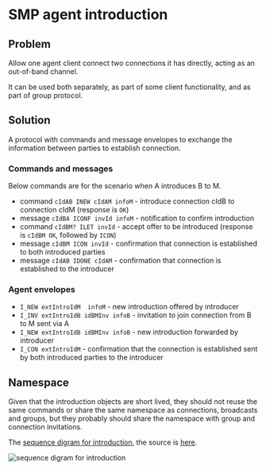 # SMP agent introduction

## Problem

Allow one agent client connect two connections it has directly, acting as an out-of-band channel.

It can be used both separately, as part of some client functionality, and as part of group protocol.

## Solution

A protocol with commands and message envelopes to exchange the information between parties to establish connection.

### Commands and messages

Below commands are for the scenario when A introduces B to M.

- command `cIdAB INEW cIdAM infoM` - introduce connection cIdB to connection cIdM (response is `OK`)
- message `cIdBA ICONF invId infoM` - notification to confirm introduction
- command `cIdBM? ILET invId` - accept offer to be introduced (response is `cIdBM OK`, followed by `ICON`)
- message `cIdBM ICON invId` - confirmation that connection is established to both introduced parties
- message `cIdAB IDONE cIdAM` - confirmation that connection is established to the introducer

### Agent envelopes

- `I_NEW extIntroIdM  infoM` - new introduction offered by introducer
- `I_INV extIntroIdB idBMInv infoB` - invitation to join connection from B to M sent via A
- `I_NEW extIntroIdB idBMInv infoB` - new introduction forwarded by introducer
- `I_CON extIntroIdM` - confirmation that the connection is established sent by both introduced parties to the introducer

## Namespace

Given that the introduction objects are short lived, they should not reuse the same commands or share the same namespace as connections, broadcasts and groups, but they probably should share the namespace with group and connection invitations.

The [sequence digram for introduction](https://mermaid-js.github.io/mermaid-live-editor/#/view/eyJjb2RlIjoic2VxdWVuY2VEaWFncmFtXG4gIHBhcnRpY2lwYW50IEEgYXMgQWxpY2UgKEEpIC0gdGhlIGludHJvZHVjZXJcbiAgcGFydGljaXBhbnQgQUEgYXMgQWxpY2Unczxicj5hZ2VudCAoQUEpXG4gIHBhcnRpY2lwYW50IEIgYXMgQm9iIChCKSAtIGludHJvZHVjZWRcbiAgcGFydGljaXBhbnQgQkEgYXMgQm9iJ3M8YnI-YWdlbnQgKEJBKVxuICBwYXJ0aWNpcGFudCBNIGFzIE1hcmsgKE0pIC0gaW50cm9kdWNlZCB0b1xuICBwYXJ0aWNpcGFudCBNQSBhcyBNYXJrJ3M8YnI-YWdlbnQgKE1BKVxuXG4gIG5vdGUgb3ZlciBBLCBBQTogMS4gY3JlYXRlIGludHJvZHVjdGlvblxuICBBIC0-PiBBQTogaWRBQiBJTkVXIGlkQU0gaW5mb008YnI-KGlkQUIgLSBjb25uIGFsaWFzIEEgaGFzIGZvciBCLDxicj5pZEFNIC0gZm9yIE0pXG4gIEFBIC0-PiBBOiBpZEFCIE9LXG5cbiAgbm90ZSBvdmVyIEEsIEJBOiAyLiBzZW5kIGludHJvIHRvIEJvYlxuXG4gIEFBIC0-PiBCQTogdmlhIGlkQUI6IElfTkVXIGV4dEludHJvSWRCICBpbmZvTVxuICBCQSAtPj4gQjogaWRCQSBJQ09ORiBpbnRJbnRyb0lkQiBpbmZvTVxuICBCIC0-PiBCQTogaWRCQSBJTEVUIGludEludHJvSWRCXG4gIEJBIC0-PiBCOiBpZEJBIE9LXG5cbiAgbm90ZSBvdmVyIEJBOiAzLiBjcmVhdGUgY29ubmVjdGlvbiBmb3IgIE0gaWRCTVxuXG4gIEJBIC0-PiBBQTogdmlhIGlkQkE6IElfSU5WIGV4dEludHJvSWRCIGlkQk1JbnYgaW5mb0JcblxuICBub3RlIG92ZXIgQUEsIE06IDQuIHNlbmQgaW50cm8gdG8gTWFya1xuXG4gIEFBIC0-PiBNQTogdmlhIGlkQU06IElfTkVXIGV4dEludHJvSWRNIGlkQk1JbnYgaW5mb0JcblxuICBub3RlIG92ZXIgTUEsIEI6IDUuIE1hcmsgY29ubmVjdHMgdG8gQm9iXG5cbiAgTUEgLT4-IE06IGlkTUEgSUNPTkYgaW50SW50cm9JZE0gaW5mb0JcbiAgTSAtPj4gTUE6IGlkTUI_IElMRVQgaW50SW50cm9JZE1cblxuICBNQSAtPj4gQkE6ICBlc3RhYmxpc2ggY29ubmVjdGlvbiBpZEJNIC0-IGlkTUJcblxuICBub3RlIG92ZXIgQSwgTUE6IDYuIG5vdGlmeSBhbGwgY2xpZW50c1xuXG4gIE1BIC0-PiBNOiBpZE1CIElDT04gaW50SW50cm9JZE1cbiAgQkEgLT4-IEI6IGlkQk0gSUNPTiBpbnRJbnRyb0lkQlxuICBNQSAtPj4gQUE6IHZpYSBpZE1BIElfQ09OIGV4dEludHJvSWRNXG4gIEJBIC0-PiBBQTogdmlhIGlkQkEgSV9DT04gZXh0SW50cm9JZEJcbiAgQUEgLT4-IEE6IGlkQUIgSURPTkUgaWRBTVxuIiwibWVybWFpZCI6e30sInVwZGF0ZUVkaXRvciI6ZmFsc2V9), the source is [here](./intro.mmd).

![sequence digram for introduction](https://mermaid.ink/svg/eyJjb2RlIjoic2VxdWVuY2VEaWFncmFtXG4gIHBhcnRpY2lwYW50IEEgYXMgQWxpY2UgKEEpIC0gdGhlIGludHJvZHVjZXJcbiAgcGFydGljaXBhbnQgQUEgYXMgQWxpY2Unczxicj5hZ2VudCAoQUEpXG4gIHBhcnRpY2lwYW50IEIgYXMgQm9iIChCKSAtIGludHJvZHVjZWRcbiAgcGFydGljaXBhbnQgQkEgYXMgQm9iJ3M8YnI-YWdlbnQgKEJBKVxuICBwYXJ0aWNpcGFudCBNIGFzIE1hcmsgKE0pIC0gaW50cm9kdWNlZCB0b1xuICBwYXJ0aWNpcGFudCBNQSBhcyBNYXJrJ3M8YnI-YWdlbnQgKE1BKVxuXG4gIG5vdGUgb3ZlciBBLCBBQTogMS4gY3JlYXRlIGludHJvZHVjdGlvblxuICBBIC0-PiBBQTogaWRBQiBJTkVXIGlkQU0gaW5mb008YnI-KGlkQUIgLSBjb25uIGFsaWFzIEEgaGFzIGZvciBCLDxicj5pZEFNIC0gZm9yIE0pXG4gIEFBIC0-PiBBOiBpZEFCIE9LXG5cbiAgbm90ZSBvdmVyIEEsIEJBOiAyLiBzZW5kIGludHJvIHRvIEJvYlxuXG4gIEFBIC0-PiBCQTogdmlhIGlkQUI6IElfTkVXIGV4dEludHJvSWRCICBpbmZvTVxuICBCQSAtPj4gQjogaWRCQSBJQ09ORiBpbnRJbnRyb0lkQiBpbmZvTVxuICBCIC0-PiBCQTogaWRCQSBJTEVUIGludEludHJvSWRCXG4gIEJBIC0-PiBCOiBpZEJBIE9LXG5cbiAgbm90ZSBvdmVyIEJBOiAzLiBjcmVhdGUgY29ubmVjdGlvbiBmb3IgIE0gaWRCTVxuXG4gIEJBIC0-PiBBQTogdmlhIGlkQkE6IElfSU5WIGV4dEludHJvSWRCIGlkQk1JbnYgaW5mb0JcblxuICBub3RlIG92ZXIgQUEsIE06IDQuIHNlbmQgaW50cm8gdG8gTWFya1xuXG4gIEFBIC0-PiBNQTogdmlhIGlkQU06IElfTkVXIGV4dEludHJvSWRNIGlkQk1JbnYgaW5mb0JcblxuICBub3RlIG92ZXIgTUEsIEI6IDUuIE1hcmsgY29ubmVjdHMgdG8gQm9iXG5cbiAgTUEgLT4-IE06IGlkTUEgSUNPTkYgaW50SW50cm9JZE0gaW5mb0JcbiAgTSAtPj4gTUE6IGlkTUI_IElMRVQgaW50SW50cm9JZE1cblxuICBNQSAtPj4gQkE6ICBlc3RhYmxpc2ggY29ubmVjdGlvbiBpZEJNIC0-IGlkTUJcblxuICBub3RlIG92ZXIgQSwgTUE6IDYuIG5vdGlmeSBhbGwgY2xpZW50c1xuXG4gIE1BIC0-PiBNOiBpZE1CIElDT04gaW50SW50cm9JZE1cbiAgQkEgLT4-IEI6IGlkQk0gSUNPTiBpbnRJbnRyb0lkQlxuICBNQSAtPj4gQUE6IHZpYSBpZE1BIElfQ09OIGV4dEludHJvSWRNXG4gIEJBIC0-PiBBQTogdmlhIGlkQkEgSV9DT04gZXh0SW50cm9JZEJcbiAgQUEgLT4-IEE6IGlkQUIgSURPTkUgaWRBTVxuIiwibWVybWFpZCI6e30sInVwZGF0ZUVkaXRvciI6ZmFsc2V9)
